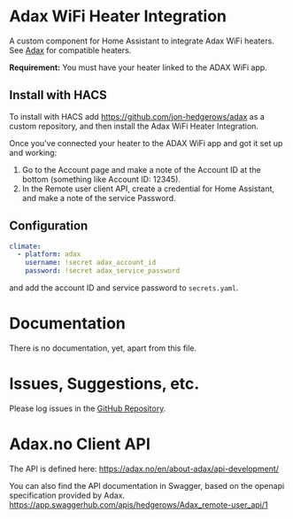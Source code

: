 # Adax WiFi Heater Integration
A custom component for Home Assistant to integrate Adax WiFi heaters.
See [Adax](https://adax.no/en/wi-fi/) for compatible heaters.

**Requirement:** You must have your heater linked to the ADAX WiFi app.

## Install with HACS
To install with HACS add https://github.com/jon-hedgerows/adax as a custom repository, and then install the Adax WiFi Heater Integration.

Once you've connected your heater to the ADAX WiFi app and got it set up and working:
1. Go to the Account page and make a note of the Account ID at the bottom (something like Account ID: 12345).
2. In the Remote user client API, create a credential for Home Assistant, and make a note of the service Password.

## Configuration
```yaml
climate:
  - platform: adax
    username: !secret adax_account_id
    password: !secret adax_service_password
```
and add the account ID and service password to  ```secrets.yaml```.

# Documentation
There is no documentation, yet, apart from this file.

# Issues, Suggestions, etc.
Please log issues in the [GitHub Repository](https://github.com/jon-hedgerows/adax).

# Adax.no Client API
The API is defined here: https://adax.no/en/about-adax/api-development/

You can also find the API documentation in Swagger, based on the openapi specification provided by Adax.  https://app.swaggerhub.com/apis/hedgerows/Adax_remote-user_api/1
